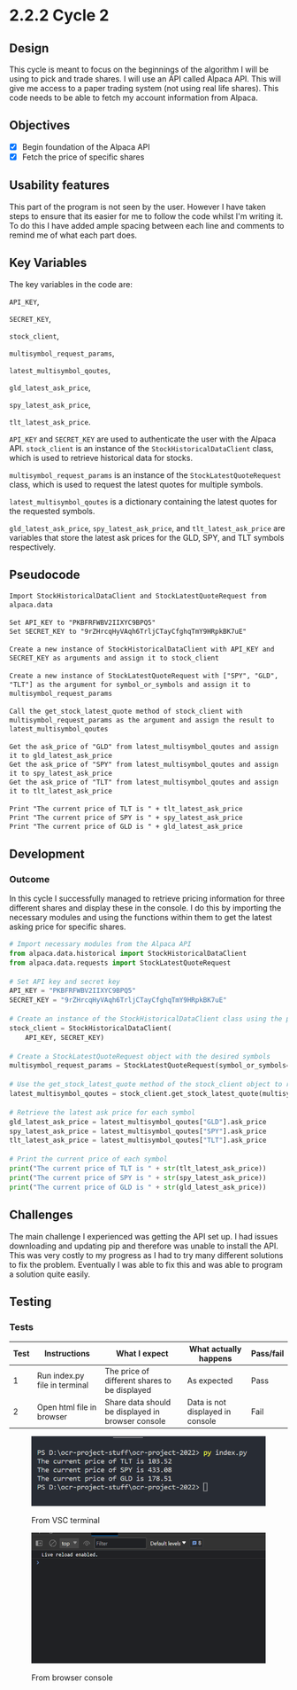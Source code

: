 # 2.2.2 Cycle 2

## Design

This cycle is meant to focus on the beginnings of the algorithm I will be using to pick and trade shares. I will use an API called Alpaca API. This will give me access to a paper trading system (not using real life shares). This code needs to be able to fetch my account information from Alpaca.

## Objectives

* [x] Begin foundation of the Alpaca API
* [x] Fetch the price of specific shares

## Usability features

This part of the program is not seen by the user. However I have taken steps to ensure that its easier for me to follow the code whilst I'm writing it. To do this I have added ample spacing between each line and comments to remind me of what each part does.

## Key Variables

The key variables in the code are:

&#x20;`API_KEY`,&#x20;

`SECRET_KEY`,&#x20;

`stock_client`,&#x20;

`multisymbol_request_params`,&#x20;

`latest_multisymbol_qoutes`,&#x20;

`gld_latest_ask_price`,&#x20;

`spy_latest_ask_price`,

`tlt_latest_ask_price`.

`API_KEY` and `SECRET_KEY` are used to authenticate the user with the Alpaca API. `stock_client` is an instance of the `StockHistoricalDataClient` class, which is used to retrieve historical data for stocks.&#x20;

`multisymbol_request_params` is an instance of the `StockLatestQuoteRequest` class, which is used to request the latest quotes for multiple symbols.&#x20;

`latest_multisymbol_qoutes` is a dictionary containing the latest quotes for the requested symbols.&#x20;

`gld_latest_ask_price`, `spy_latest_ask_price`, and `tlt_latest_ask_price` are variables that store the latest ask prices for the GLD, SPY, and TLT symbols respectively.

## Pseudocode

```
Import StockHistoricalDataClient and StockLatestQuoteRequest from alpaca.data

Set API_KEY to "PKBFRFWBV2IIXYC9BPQ5"
Set SECRET_KEY to "9rZHrcqHyVAqh6TrljCTayCfghqTmY9HRpkBK7uE"

Create a new instance of StockHistoricalDataClient with API_KEY and SECRET_KEY as arguments and assign it to stock_client

Create a new instance of StockLatestQuoteRequest with ["SPY", "GLD", "TLT"] as the argument for symbol_or_symbols and assign it to multisymbol_request_params

Call the get_stock_latest_quote method of stock_client with multisymbol_request_params as the argument and assign the result to latest_multisymbol_qoutes

Get the ask_price of "GLD" from latest_multisymbol_qoutes and assign it to gld_latest_ask_price
Get the ask_price of "SPY" from latest_multisymbol_qoutes and assign it to spy_latest_ask_price
Get the ask_price of "TLT" from latest_multisymbol_qoutes and assign it to tlt_latest_ask_price

Print "The current price of TLT is " + tlt_latest_ask_price
Print "The current price of SPY is " + spy_latest_ask_price
Print "The current price of GLD is " + gld_latest_ask_price
```

## Development

### Outcome

In this cycle I successfully managed to retrieve pricing information for three different shares and display these in the console. I do this by importing the necessary modules and using the functions within them to get the latest asking price for specific shares.

```python
# Import necessary modules from the Alpaca API
from alpaca.data.historical import StockHistoricalDataClient
from alpaca.data.requests import StockLatestQuoteRequest

# Set API key and secret key
API_KEY = "PKBFRFWBV2IIXYC9BPQ5"
SECRET_KEY = "9rZHrcqHyVAqh6TrljCTayCfghqTmY9HRpkBK7uE"

# Create an instance of the StockHistoricalDataClient class using the provided API key and secret key
stock_client = StockHistoricalDataClient(
    API_KEY, SECRET_KEY)

# Create a StockLatestQuoteRequest object with the desired symbols
multisymbol_request_params = StockLatestQuoteRequest(symbol_or_symbols=["SPY", "GLD", "TLT"])

# Use the get_stock_latest_quote method of the stock_client object to retrieve the latest stock quotes for the specified symbols
latest_multisymbol_qoutes = stock_client.get_stock_latest_quote(multisymbol_request_params)

# Retrieve the latest ask price for each symbol
gld_latest_ask_price = latest_multisymbol_qoutes["GLD"].ask_price
spy_latest_ask_price = latest_multisymbol_qoutes["SPY"].ask_price
tlt_latest_ask_price = latest_multisymbol_qoutes["TLT"].ask_price

# Print the current price of each symbol
print("The current price of TLT is " + str(tlt_latest_ask_price))
print("The current price of SPY is " + str(spy_latest_ask_price))
print("The current price of GLD is " + str(gld_latest_ask_price))
```

## Challenges

The main challenge I experienced was getting the API set up. I had issues downloading and updating pip and therefore was unable to install the API. This was very costly to my progress as I had to try many different solutions to fix the problem. Eventually I was able to fix this and was able to program a solution quite easily.

## Testing

### Tests

| Test | Instructions                  | What I expect                                      | What actually happens            | Pass/fail |
| ---- | ----------------------------- | -------------------------------------------------- | -------------------------------- | --------- |
| 1    | Run index.py file in terminal | The price of different shares to be displayed      | As expected                      | Pass      |
| 2    | Open html file in browser     |  Share data should be displayed in browser console | Data is not displayed in console | Fail      |

<figure><img src="../.gitbook/assets/image (4) (1).png" alt=""><figcaption><p>From VSC terminal</p></figcaption></figure>

<figure><img src="../.gitbook/assets/image (3) (1) (1).png" alt=""><figcaption><p>From browser console</p></figcaption></figure>
